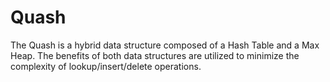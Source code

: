 Quash
=====

The Quash is a hybrid data structure composed of a Hash Table and a Max Heap. The benefits of both data structures are utilized to minimize the complexity of lookup/insert/delete operations.
